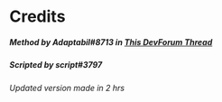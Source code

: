 # Credits

##### Method by Adaptabil#8713 in [This DevForum Thread](https://devforum.roblox.com/t/cel-toon-shading-effect-using-forcefield/524315)
##### Scripted by script#3797


###### Updated version made in 2 hrs
